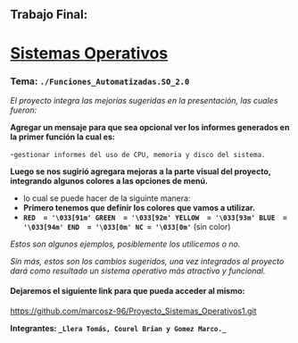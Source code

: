## Trabajo Final: 
# <u>Sistemas Operativos</u>

### Tema: ```./Funciones_Automatizadas.SO_2.0```

_El proyecto integra las mejorías sugeridas en la presentación, 
las cuales fueron:_ 

**Agregar un mensaje para que sea opcional ver los informes generados en la primer función
la cual es:**

-```gestionar informes del uso de CPU, memoria y disco del sistema.```

**Luego se nos sugirió agregara mejoras a la parte visual del proyecto, 
integrando algunos colores a las opciones de menú.**

- lo cual se puede hacer de la siguinte manera: 
- **Primero tenemos que definir los colores que vamos a utilizar.** 
- **```RED  = '\033[91m'
GREEN  = '\033[92m'
YELLOW  = '\033[93m'
BLUE  = '\033[94m'
END  = '\033[0m'
NC = '\033[0m'```**  (sin color)

_Estos son algunos ejemplos, posiblemente los utilicemos o no._

_Sin más, estos son los cambios sugeridos, una vez integrados al proyecto
dará  como resultado un sistema operativo más atractivo y funcional._

#### Dejaremos el siguiente link para que pueda acceder al mismo: ####

https://github.com/marcosz-96/Proyecto_Sistemas_Operativos1.git

**Integrantes: ```_Llera Tomás, Courel Brian y Gomez Marco._```**